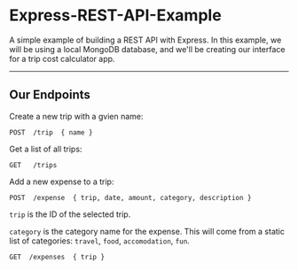 # Express-REST-API-Example
 A simple example of building a REST API with Express. In this example, we will be using a local MongoDB database, and we'll be creating our interface for a trip cost calculator app.

----------------
## Our Endpoints

Create a new trip with a gvien name:

    POST  /trip  { name }

Get a list of all trips:

    GET   /trips

Add a new expense to a trip:

    POST  /expense  { trip, date, amount, category, description }

`trip` is the ID of the selected trip.

`category` is the category name for the expense. This will come from a static list of categories: `travel`, `food`, `accomodation`, `fun`.

    GET  /expenses  { trip }


